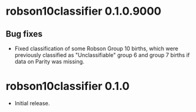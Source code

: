 # robson10classifier 0.1.0.9000

## Bug fixes

-   Fixed classification of some Robson Group 10 births, which were previously classified as "Unclassifiable" group 6 and group 7 births if data on Parity was missing. 

# robson10classifier 0.1.0

-   Initial release.
